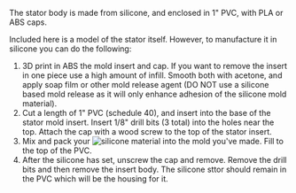 The stator body is made from silicone, and enclosed in 1" PVC, with PLA or ABS caps.

Included here is a model of the stator itself. However, to manufacture it in silicone you can do the following:
1. 3D print in ABS the mold insert and cap. If you want to remove the insert in one piece use a high amount of infill. Smooth both with acetone, and apply soap film or other mold release agent (DO NOT use a silicone based mold release as it will only enhance adhesion of the silicone mold material).
2. Cut a length of 1" PVC (schedule 40), and insert into the base of the stator mold insert. Insert 1/8" drill bits (3 total) into the holes near the top. Attach the cap with a wood screw to the top of the stator insert.
3. Mix and pack your ![silicone material](https://rawmaterialsuppliers.com/product/magikmold-gt-1350/)  into the mold you've made. Fill to the top of the PVC.
4. After the silicone has set, unscrew the cap and remove. Remove the drill bits and then remove the insert body. The silicone sttor should remain in the PVC which will be the housing for it.
